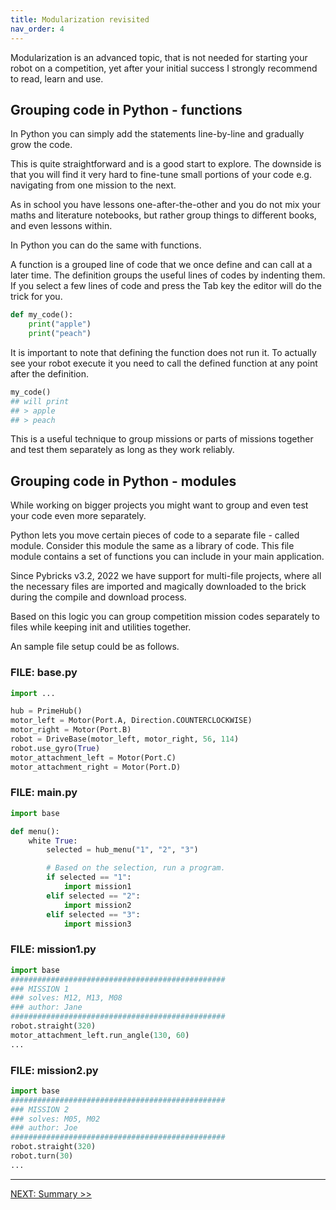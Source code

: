 ```yaml
---
title: Modularization revisited
nav_order: 4
---
```


Modularization is an advanced topic, that is not needed for starting your robot on a competition, yet after your initial success I strongly recommend to read, learn and use.

## Grouping code in Python - functions

In Python you can simply add the statements line-by-line and gradually grow the code.

This is quite straightforward and is a good start to explore. The downside is that you will find it very hard to fine-tune small portions of your code e.g. navigating from one mission to the next.

As in school you have lessons one-after-the-other and you do not mix your maths and literature notebooks, but rather group things to different books, and even lessons within.

In Python you can do the same with functions.

A function is a grouped line of code that we once define and can call at a later time. The definition groups the useful lines of codes by indenting them. If you select a few lines of code and press the Tab key the editor will do the trick for you.

```python
def my_code():
    print("apple")
    print("peach")
```

It is important to note that defining the function does not run it. To actually see your robot execute it you need to call the defined function at any point after the definition.

```python
my_code()
## will print 
## > apple
## > peach
```

This is a useful technique to group missions or parts of missions together and test them separately as long as they work reliably.

## Grouping code in Python - modules

While working on bigger projects you might want to group and even test your code even more separately.

Python lets you move certain pieces of code to a separate file - called module. Consider this module the same as a library of code.
This file module contains a set of functions you can include in your main application.

Since Pybricks v3.2, 2022 we have support for multi-file projects, where all the necessary files are imported and magically downloaded to the brick during the compile and download process.

Based on this logic you can group competition mission codes separately to files while keeping init and utilities together.

An sample file setup could be as follows.

### FILE: base.py
```python
import ...

hub = PrimeHub()
motor_left = Motor(Port.A, Direction.COUNTERCLOCKWISE)
motor_right = Motor(Port.B)
robot = DriveBase(motor_left, motor_right, 56, 114)
robot.use_gyro(True)
motor_attachment_left = Motor(Port.C)
motor_attachment_right = Motor(Port.D)
```

### FILE: main.py
```python
import base

def menu():
    white True:
        selected = hub_menu("1", "2", "3")

        # Based on the selection, run a program.
        if selected == "1":
            import mission1
        elif selected == "2":
            import mission2
        elif selected == "3":
            import mission3
```

### FILE: mission1.py
```python
import base
################################################
### MISSION 1
### solves: M12, M13, M08
### author: Jane
################################################
robot.straight(320)
motor_attachment_left.run_angle(130, 60)
...

```

### FILE: mission2.py
```python
import base
################################################
### MISSION 2
### solves: M05, M02
### author: Joe
################################################
robot.straight(320)
robot.turn(30)
...

``` 



---
[NEXT: Summary >>](9_summary.md)